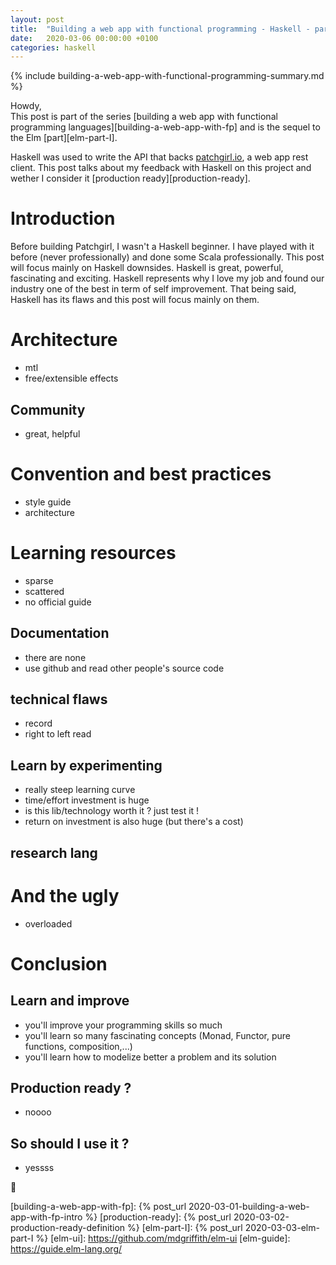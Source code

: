 ```yaml
---
layout: post
title:  "Building a web app with functional programming - Haskell - part I"
date:   2020-03-06 00:00:00 +0100
categories: haskell
---
```


{% include building-a-web-app-with-functional-programming-summary.md %}

Howdy,<br/>
This post is part of the series [building a web app with functional programming languages][building-a-web-app-with-fp] and is the sequel to the Elm [part][elm-part-I].

Haskell was used to write the API that backs [patchgirl.io](https://patchgirl.io), a web app rest client.
This post talks about my feedback with Haskell on this project and wether I consider it [production ready][production-ready].

# Introduction

Before building Patchgirl, I wasn't a Haskell beginner. I have played with it before (never professionally) and done some Scala professionally.
This post will focus mainly on Haskell downsides.
Haskell is great, powerful, fascinating and exciting. Haskell represents why I love my job and found our industry one of the best in term of self improvement.
That being said, Haskell has its flaws and this post will focus mainly on them.


# Architecture

- mtl
- free/extensible effects

## Community

- great, helpful

# Convention and best practices

- style guide
- architecture

# Learning resources

- sparse
- scattered
- no official guide

## Documentation

- there are none
- use github and read other people's source code

## technical flaws

- record
- right to left read

## Learn by experimenting

- really steep learning curve
- time/effort investment is huge
- is this lib/technology worth it ? just test it !
- return on investment is also huge (but there's a cost)

## research lang

# And the ugly

- overloaded

# Conclusion

## Learn and improve

- you'll improve your programming skills so much
- you'll learn so many fascinating concepts (Monad, Functor, pure functions, composition,...)
- you'll learn how to modelize better a problem and its solution

## Production ready ?

- noooo

## So should I use it ?

- yessss


:cactus:

[building-a-web-app-with-fp]: {% post_url 2020-03-01-building-a-web-app-with-fp-intro %}
[production-ready]: {% post_url 2020-03-02-production-ready-definition %}
[elm-part-I]: {% post_url 2020-03-03-elm-part-I %}
[elm-ui]: https://github.com/mdgriffith/elm-ui
[elm-guide]: https://guide.elm-lang.org/
